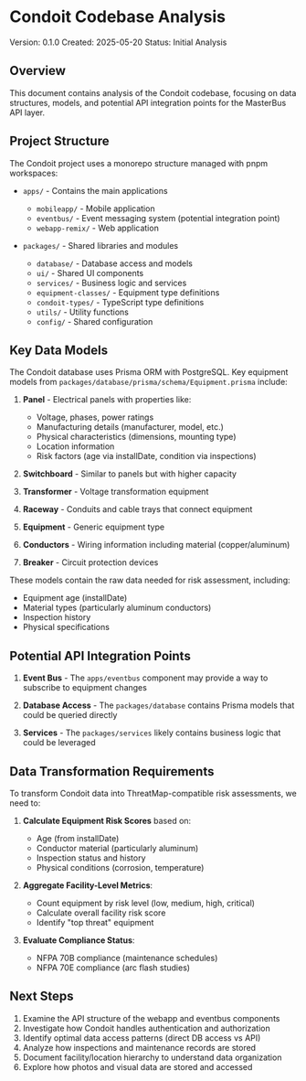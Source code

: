 # Condoit Codebase Analysis

Version: 0.1.0
Created: 2025-05-20
Status: Initial Analysis

## Overview

This document contains analysis of the Condoit codebase, focusing on data structures, models, and potential API integration points for the MasterBus API layer.

## Project Structure

The Condoit project uses a monorepo structure managed with pnpm workspaces:

- `apps/` - Contains the main applications
  - `mobileapp/` - Mobile application
  - `eventbus/` - Event messaging system (potential integration point)
  - `webapp-remix/` - Web application

- `packages/` - Shared libraries and modules
  - `database/` - Database access and models
  - `ui/` - Shared UI components
  - `services/` - Business logic and services
  - `equipment-classes/` - Equipment type definitions
  - `condoit-types/` - TypeScript type definitions
  - `utils/` - Utility functions
  - `config/` - Shared configuration

## Key Data Models

The Condoit database uses Prisma ORM with PostgreSQL. Key equipment models from `packages/database/prisma/schema/Equipment.prisma` include:

1. **Panel** - Electrical panels with properties like:
   - Voltage, phases, power ratings
   - Manufacturing details (manufacturer, model, etc.)
   - Physical characteristics (dimensions, mounting type)
   - Location information
   - Risk factors (age via installDate, condition via inspections)

2. **Switchboard** - Similar to panels but with higher capacity

3. **Transformer** - Voltage transformation equipment

4. **Raceway** - Conduits and cable trays that connect equipment

5. **Equipment** - Generic equipment type

6. **Conductors** - Wiring information including material (copper/aluminum)

7. **Breaker** - Circuit protection devices

These models contain the raw data needed for risk assessment, including:
- Equipment age (installDate)
- Material types (particularly aluminum conductors)
- Inspection history
- Physical specifications

## Potential API Integration Points

1. **Event Bus** - The `apps/eventbus` component may provide a way to subscribe to equipment changes

2. **Database Access** - The `packages/database` contains Prisma models that could be queried directly

3. **Services** - The `packages/services` likely contains business logic that could be leveraged

## Data Transformation Requirements

To transform Condoit data into ThreatMap-compatible risk assessments, we need to:

1. **Calculate Equipment Risk Scores** based on:
   - Age (from installDate)
   - Conductor material (particularly aluminum)
   - Inspection status and history
   - Physical conditions (corrosion, temperature)

2. **Aggregate Facility-Level Metrics**:
   - Count equipment by risk level (low, medium, high, critical)
   - Calculate overall facility risk score
   - Identify "top threat" equipment

3. **Evaluate Compliance Status**:
   - NFPA 70B compliance (maintenance schedules)
   - NFPA 70E compliance (arc flash studies)

## Next Steps

1. Examine the API structure of the webapp and eventbus components
2. Investigate how Condoit handles authentication and authorization
3. Identify optimal data access patterns (direct DB access vs API)
4. Analyze how inspections and maintenance records are stored
5. Document facility/location hierarchy to understand data organization
6. Explore how photos and visual data are stored and accessed 